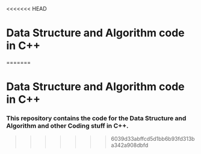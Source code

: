 <<<<<<< HEAD
# Data Structure and Algorithm code in C++
=======
# Data Structure and Algorithm code in C++

### This repository contains the code for the Data Structure and Algorithm and other Coding stuff in C++.
>>>>>>> 6039d33abffcd5d1bb6b93fd313ba342a908dbfd
